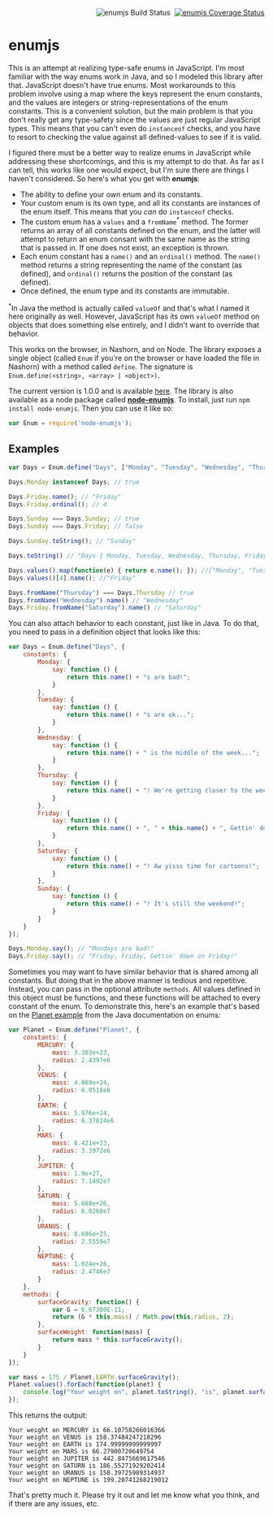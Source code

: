 <p align="right">
   <img src="https://travis-ci.org/vivin/enumjs.png?branch=master" alt="enumjs Build Status" />&nbsp;
   <a href='https://coveralls.io/r/vivin/enumjs?branch=master'><img src='https://coveralls.io/repos/vivin/enumjs/badge.png?branch=master' alt='enumjs Coverage Status' /></a>
</p>

enumjs
======

This is an attempt at realizing type-safe enums in JavaScript. I'm most familiar with the way enums work in Java, and so I modeled this library after that. JavaScript doesn't have true enums. Most workarounds to this problem involve using a map where the keys represent the enum constants, and the values are integers or string-representations of the enum constants. This is a convenient solution, but the main problem is that you don't really get any type-safety since the values are just regular JavaScript types. This means that you can't even do `instanceof` checks, and you have to resort to checking the value against all defined-values to see if it is valid.

I figured there must be a better way to realize enums in JavaScript while addressing these shortcomings, and this is my attempt to do that. As far as I can tell, this works like one would expect, but I'm sure there are things I haven't considered. So here's what you get with **enumjs**:

 - The ability to define your own enum and its constants.
 - Your custom enum is its own type, and all its constants are instances of the enum itself. This means that you *can* do `instanceof` checks.
 - The custom enum has a `values` and a `fromName`<sup>\*</sup> method. The former returns an array of all constants defined on the enum, and the latter will attempt to return an enum consant with the same name as the string that is passed in. If one does not exist, an exception is thrown.
 - Each enum constant has a `name()` and an `ordinal()` method. The `name()` method returns a string representing the name of the constant (as defined), and `ordinal()` returns the position of the constant (as defined).
 - Once defined, the enum type and its constants are immutable.

<sup>\*</sup>In Java the method is actually called `valueOf` and that's what I named it here originally as well. However, JavaScript has its own `valueOf` method on objects that does something else entirely, and I didn't want to override that behavior.

This works on the browser, in Nashorn, and on Node.  The library exposes a single object (called `Enum` if you're on the browser or have loaded the file in Nashorn) with a method called `define`. The signature is `Enum.define(<string>, <array> | <object>)`.

The current version is 1.0.0 and is available [here](https://github.com/vivin/enumjs/releases/tag/v1.0.0). The library is also available as a node package called [**node-enumjs**](https://www.npmjs.com/package/node-enumjs). To install, just run `npm install node-enumjs`. Then you can use it like so:

```javascript
var Enum = require('node-enumjs');
```
Examples
--------

```javascript
var Days = Enum.define("Days", ["Monday", "Tuesday", "Wednesday", "Thursday", "Friday", "Saturday", "Sunday"]);

Days.Monday instanceof Days; // true

Days.Friday.name(); // "Friday"
Days.Friday.ordinal(); // 4

Days.Sunday === Days.Sunday; // true
Days.Sunday === Days.Friday; // false

Days.Sunday.toString(); // "Sunday"

Days.toString() // "Days { Monday, Tuesday, Wednesday, Thursday, Friday, Saturday, Sunday } "

Days.values().map(function(e) { return e.name(); }); //["Monday", "Tuesday", "Wednesday", "Thursday", "Friday", "Saturday", "Sunday"]
Days.values()[4].name(); //"Friday"

Days.fromName("Thursday") === Days.Thursday // true
Days.fromName("Wednesday").name() // "Wednesday"
Days.Friday.fromName("Saturday").name() // "Saturday"
```

You can also attach behavior to each constant, just like in Java. To do that, you need to pass in a definition object that looks like this:

```javascript
var Days = Enum.define("Days", {
    constants: {
        Monday: {
            say: function () {
                return this.name() + "s are bad!";
            }
        },
        Tuesday: {
            say: function () {
                return this.name() + "s are ok...";
            }
        },
        Wednesday: {
            say: function () {
                return this.name() + " is the middle of the week...";
            }
        },
        Thursday: {
            say: function () {
                return this.name() + "! We're getting closer to the weekend!";
            }
        },
        Friday: {
            say: function () {
                return this.name() + ", " + this.name() + ", Gettin' down on " + this.name() + "!";
            }
        },
        Saturday: {
            say: function () {
                return this.name() + "! Aw yisss time for cartoons!";
            }
        },
        Sunday: {
            say: function () {
                return this.name() + "! It's still the weekend!";
            }
        }
    }
});

Days.Monday.say(); // "Mondays are bad!"
Days.Friday.say(); // "Friday, Friday, Gettin' down on Friday!"
```

Sometimes you may want to have similar behavior that is shared among all constants. But doing that in the above manner is tedious and repetitive. Instead, you can pass in the optional attribute `methods`. All values defined in this object must be functions, and these functions will be attached to every constant of the enum. To demonstrate this,  here's an example that's based on the [Planet example](https://docs.oracle.com/javase/tutorial/java/javaOO/enum.html) from the Java documentation on enums:

```javascript
var Planet = Enum.define("Planet", {
    constants: {
        MERCURY: {
            mass: 3.303e+23,
            radius: 2.4397e6
        },
        VENUS: {
            mass: 4.869e+24,
            radius: 6.0518e6
        },
        EARTH: {
            mass: 5.976e+24,
            radius: 6.37814e6
        },
        MARS: {
            mass: 6.421e+23,
            radius: 3.3972e6
        },
        JUPITER: {
            mass: 1.9e+27,
            radius: 7.1492e7
        },
        SATURN: {
            mass: 5.688e+26,
            radius: 6.0268e7
        },
        URANUS: {
            mass: 8.686e+25,
            radius: 2.5559e7
        },
        NEPTUNE: {
            mass: 1.024e+26,
            radius: 2.4746e7
        }   
    },
    methods: {
        surfaceGravity: function() {
            var G = 6.67300E-11;
            return (G * this.mass) / Math.pow(this.radius, 2);
        },
        surfaceWeight: function(mass) {
            return mass * this.surfaceGravity();
        }
    }
});

var mass = 175 / Planet.EARTH.surfaceGravity();
Planet.values().forEach(function(planet) {
    console.log("Your weight on", planet.toString(), "is", planet.surfaceWeight(mass));
});
```

This returns the output:

```
Your weight on MERCURY is 66.10758266016366
Your weight on VENUS is 158.37484247218296
Your weight on EARTH is 174.99999999999997
Your weight on MARS is 66.27900720649754
Your weight on JUPITER is 442.8475669617546
Your weight on SATURN is 186.55271929202414
Your weight on URANUS is 158.39725989314937
Your weight on NEPTUNE is 199.20741268219012
```

That's pretty much it. Please try it out and let me know what you think, and if there are any issues, etc.
